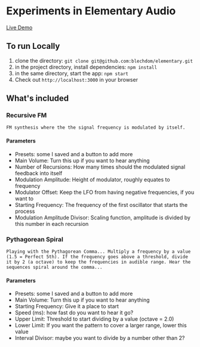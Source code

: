 # Experiments in Elementary Audio

[Live Demo](https://blechdom.github.io/elementary)

## To run Locally

1. clone the directory: `git clone git@github.com:blechdom/elementary.git`
1. in the project directory, install dependencies: `npm install`
1. in the same directory, start the app: `npm start`
1. Check out `http://localhost:3000` in your browser

## What's included

### Recursive FM

    FM synthesis where the the signal frequency is modulated by itself.

#### Parameters

- Presets: some I saved and a button to add more
- Main Volume: Turn this up if you want to hear anything
- Number of Recursions: How many times should the modulated signal feedback into itself
- Modulation Amplitude: Height of modulator, roughly equates to frequency
- Modulator Offset: Keep the LFO from having negative frequencies, if you want to
- Starting Frequency: The frequency of the first oscillator that starts the process
- Modulation Amplitude Divisor: Scaling function, amplitude is divided by this number in each recursion

### Pythagorean Spiral

    Playing with the Pythagorean Comma... Multiply a frequency by a value (1.5 = Perfect 5th). If the frequency goes above a threshold, divide it by 2 (a octave) to keep the frequencies in audible range. Hear the sequences spiral around the comma...

#### Parameters

- Presets: some I saved and a button to add more
- Main Volume: Turn this up if you want to hear anything
- Starting Frequency: Give it a place to start
- Speed (ms): how fast do you want to hear it go?
- Upper Limit: Threshold to start dividing by a value (octave = 2.0)
- Lower Limit: If you want the pattern to cover a larger range, lower this value
- Interval Divisor: maybe you want to divide by a number other than 2?
